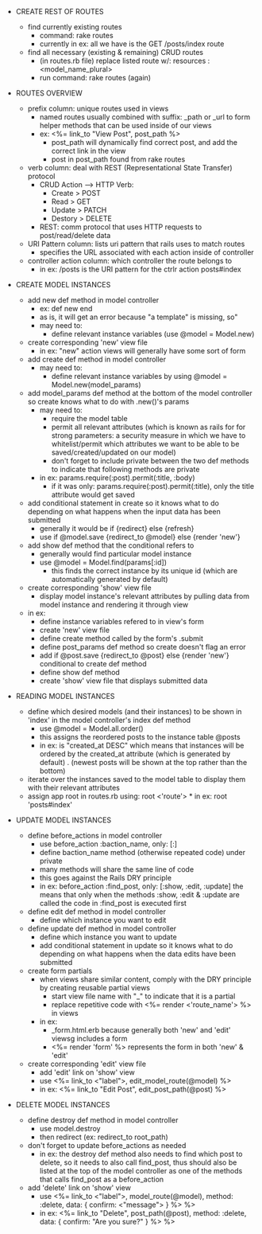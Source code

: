 * CREATE REST OF ROUTES
    * find currently existing routes
        * command: rake routes
        * currently in ex: all we have is the GET /posts/index route
    * find all necessary (existing & remaining) CRUD routes
        * (in routes.rb file) replace listed route w/: 
            resources :<model_name_plural>
        * run command: rake routes (again)
        
* ROUTES OVERVIEW
    * prefix column: unique routes used in views
        * named routes usually combined with suffix: _path or _url to form
            helper methods that can be used inside of our views
        * ex: <%= link_to "View Post", post_path %>
            * post_path will dynamically find correct post, and add the correct
                link in the view
            * post in post_path found from rake routes
    * verb column: deal with REST (Representational State Transfer) protocol
        * CRUD Action --> HTTP Verb:
            * Create > POST
            * Read > GET
            * Update > PATCH
            * Destory > DELETE
        * REST: comm protocol that uses HTTP requests to post/read/delete data
    * URI Pattern column: lists uri pattern that rails uses to match routes
        * specifies the URL associated with each action inside of controller 
    * controller action column: which controller the route belongs to
        * in ex: /posts is the URI pattern for the ctrlr action posts#index
        
* CREATE MODEL INSTANCES
    * add new def method in model controller
        * ex: def new end
        * as is, it will get an error because "a template" is missing, so"
        * may need to:
            * define relevant instance variables (use @model = Model.new)
    * create corresponding 'new' view file 
        * in ex: "new" action views will generally have some sort of form
    * add create def method in model controller
        * may need to:
            * define relevant instance variables by using
                @model = Model.new(model_params)
    * add model_params def method at the bottom of the model controller so
        create knows what to do with .new()'s params
        * may need to:
            * require the model table
            * permit all relevant attributes (which is known as rails for
                for strong parameters: a security measure in which we have to
                whitelist/permit which attributes we want to be able to be
                saved/created/updated on our model)
            * don't forget to include private between the two def methods to
                indicate that following methods are private
        * in ex: params.require(:post).permit(:title, :body)
            * if it was only: params.require(:post).permit(:title), only the 
                title attribute would get saved
    * add conditional statement in create so it knows what to do depending
        on what happens when the input data has been submitted
        * generally it would be if {redirect} else {refresh}
        * use if @model.save {redirect_to @model} else {render 'new'}
    * add show def method that the conditional refers to
        * generally would find particular model instance
        * use @model = Model.find(params[:id])
            * this finds the correct instance by its unique id (which are
                automatically generated by default)
    * create corresponding 'show' view file
        * display model instance's relevant attributes by pulling data from
            model instance and rendering it through view
    * in ex: 
        * define instance variables refered to in view's form
        * create 'new' view file
        * define create method called by the form's .submit
        * define post_params def method so create doesn't flag an error
        * add if @post.save {redirect_to @post} else {render 'new'}
            conditional to create def method
        * define show def method
        * create 'show' view file that displays submitted data

* READING MODEL INSTANCES
    * define which desired models (and their instances) to be shown in 'index'
        in the model controller's index def method
        * use @model = Model.all.order(<Order>)
        * this assigns the reordered posts to the instance table @posts
        * in ex: <Order> is "created_at DESC" which means that instances will be
            ordered by the created_at attribute (which is generated by default)
           . (newest posts will be shown at the top rather
            than the bottom)
    * iterate over the instances saved to the model table to display them with
        their relevant attributes
    * assign app root in routes.rb using: root <'route'>
            * in ex: root 'posts#index'

* UPDATE MODEL INSTANCES
    * define before_actions in model controller
        * use before_action :baction_name, only: [:<relevant methods>]
        * define baction_name method (otherwise repeated code) under private
        * many methods will share the same line of code
        * this goes against the Rails DRY principle
        * in ex: before_action :find_post, only: [:show, :edit, :update] the
            means that only when the methods :show, :edit & :update are called
            the code in :find_post is executed first
    * define edit def method in model controller
        * define which instance you want to edit
    * define update def method in model controller
        * define which instance you want to update
        * add conditional statement in update so it knows what to do depending
            on what happens when the data edits have been submitted
    * create form partials
        * when views share similar content, comply with the DRY principle by
            creating reusable partial views
            * start view file name with "_" to indicate that it is a partial
            * replace repetitive code with <%= render <'route_name'> %> in views
        * in ex:
            * _form.html.erb because generally both 'new' and 'edit'
                viewsg includes a form
            * <%= render 'form' %> represents the form in both 'new' &  'edit'
    * create corresponding 'edit' view file
        * add 'edit' link on 'show' view
        * use <%= link_to <"label">, edit_model_route(@model) %>
        * in ex: <%= link_to "Edit Post", edit_post_path(@post) %>

* DELETE MODEL INSTANCES
    * define destroy def method in model controller
        * use model.destroy
        * then redirect (ex: redirect_to root_path)
    * don't forget to update before_actions as needed
        * in ex: the destroy def method also needs to find which post
            to delete, so it needs to also call find_post, thus should also
            be listed at the top of the model controller as one of the methods
            that calls find_post as a before_action
    * add 'delete' link on 'show' view
        * use <%= link_to <"label">, model_route(@model), method: :delete, data: { confirm: <"message"> } %> %>
        * in ex: <%= link_to "Delete", post_path(@post), method: :delete, data: { confirm: "Are you sure?" } %> %>